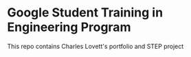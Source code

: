 # Google Student Training in Engineering Program

This repo contains Charles Lovett's portfolio and STEP project


